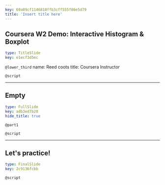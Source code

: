 ```yaml
---
key: 69a09cf1146818ffb3cff555f86e5d79
title: 'Insert title here'
---
```


## Coursera W2 Demo: Interactive Histogram & Boxplot

```yaml
type: TitleSlide
key: e1ecf3d5ec
```

`@lower_third`
name: Reed coots
title: Coursera Instructor

`@script`


---

## Empty

```yaml
type: FullSlide
key: adb3ed7b28
hide_title: true
```

`@part1`


`@script`


---

## Let's practice!

```yaml
type: FinalSlide
key: 2c9136fcbb
```

`@script`

